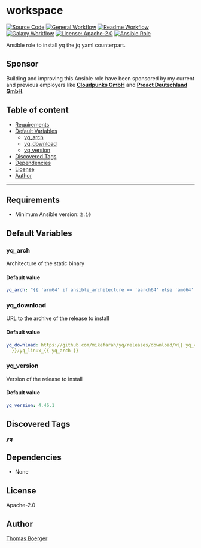 # workspace

[![Source Code](https://img.shields.io/badge/github-source%20code-blue?logo=github&logoColor=white)](https://github.com/rolehippie/yq)
[![General Workflow](https://github.com/rolehippie/yq/actions/workflows/general.yml/badge.svg)](https://github.com/rolehippie/yq/actions/workflows/general.yml)
[![Readme Workflow](https://github.com/rolehippie/yq/actions/workflows/docs.yml/badge.svg)](https://github.com/rolehippie/yq/actions/workflows/docs.yml)
[![Galaxy Workflow](https://github.com/rolehippie/yq/actions/workflows/galaxy.yml/badge.svg)](https://github.com/rolehippie/yq/actions/workflows/galaxy.yml)
[![License: Apache-2.0](https://img.shields.io/github/license/rolehippie/yq)](https://github.com/rolehippie/yq/blob/master/LICENSE)
[![Ansible Role](https://img.shields.io/badge/role-rolehippie.yq-blue)](https://galaxy.ansible.com/rolehippie/yq)

Ansible role to install yq the jq yaml counterpart.

## Sponsor

Building and improving this Ansible role have been sponsored by my current and previous employers like **[Cloudpunks GmbH](https://cloudpunks.de)** and **[Proact Deutschland GmbH](https://www.proact.eu)**.

## Table of content

- [Requirements](#requirements)
- [Default Variables](#default-variables)
  - [yq_arch](#yq_arch)
  - [yq_download](#yq_download)
  - [yq_version](#yq_version)
- [Discovered Tags](#discovered-tags)
- [Dependencies](#dependencies)
- [License](#license)
- [Author](#author)

---

## Requirements

- Minimum Ansible version: `2.10`

## Default Variables

### yq_arch

Architecture of the static binary

#### Default value

```YAML
yq_arch: "{{ 'arm64' if ansible_architecture == 'aarch64' else 'amd64' }}"
```

### yq_download

URL to the archive of the release to install

#### Default value

```YAML
yq_download: https://github.com/mikefarah/yq/releases/download/v{{ yq_version 
  }}/yq_linux_{{ yq_arch }}
```

### yq_version

Version of the release to install

#### Default value

```YAML
yq_version: 4.46.1
```

## Discovered Tags

**_yq_**

## Dependencies

- None

## License

Apache-2.0

## Author

[Thomas Boerger](https://github.com/tboerger)

